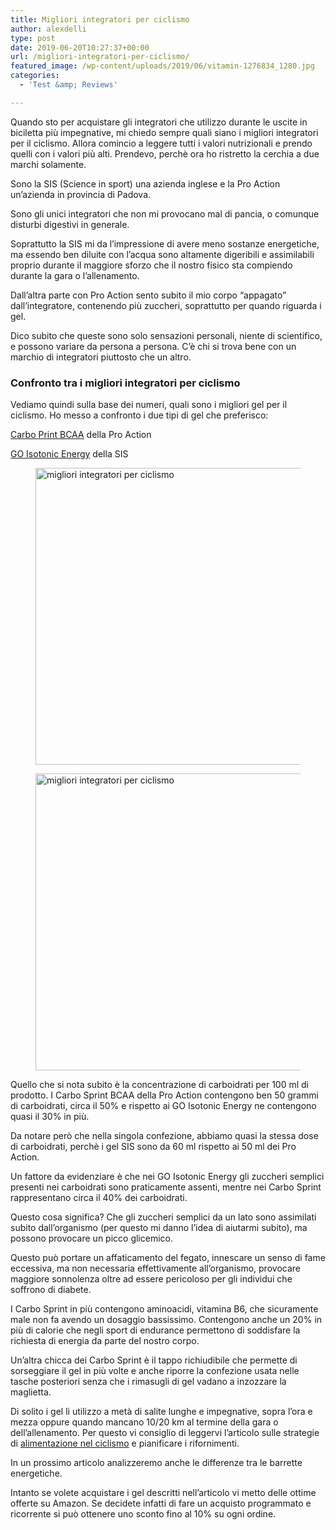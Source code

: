 ```yaml
---
title: Migliori integratori per ciclismo
author: alexdelli
type: post
date: 2019-06-20T10:27:37+00:00
url: /migliori-integratori-per-ciclismo/
featured_image: /wp-content/uploads/2019/06/vitamin-1276834_1280.jpg
categories:
  - 'Test &amp; Reviews'

---
```

<!--CusAdsVi1-->

Quando sto per acquistare gli integratori che utilizzo durante le uscite in biciletta più impegnative, mi chiedo sempre quali siano i migliori integratori per il ciclismo. Allora comincio a leggere tutti i valori nutrizionali e prendo quelli con i valori più alti. Prendevo, perchè ora ho ristretto la cerchia a due marchi solamente.

Sono la SIS (Science in sport) una azienda inglese e la Pro Action un&#8217;azienda in provincia di Padova.

Sono gli unici integratori che non mi provocano mal di pancia, o comunque disturbi digestivi in generale.

Soprattutto la SIS mi da l&#8217;impressione di avere meno sostanze energetiche, ma essendo ben diluite con l&#8217;acqua sono altamente digeribili e assimilabili proprio durante il maggiore sforzo che il nostro fisico sta compiendo durante la gara o l&#8217;allenamento.

Dall&#8217;altra parte con Pro Action sento subito il mio corpo &#8220;appagato&#8221; dall&#8217;integratore, contenendo più zuccheri, soprattutto per quando riguarda i gel.

Dico subito che queste sono solo sensazioni personali, niente di scientifico, e possono variare da persona a persona. C&#8217;è chi si trova bene con un marchio di integratori piuttosto che un altro.

### Confronto tra i migliori integratori per ciclismo

Vediamo quindi sulla base dei numeri, quali sono i migliori gel per il ciclismo. Ho messo a confronto i due tipi di gel che preferisco:

<a href="https://amzn.to/2WQSdea" target="_blank" rel="noreferrer noopener" aria-label="Carbo Print BCAA (opens in a new tab)">Carbo Print BCAA</a> della Pro Action

<a href="https://amzn.to/2WURybF" target="_blank" rel="noreferrer noopener" aria-label="GO Isotonic Energy (opens in a new tab)">GO Isotonic Energy</a> della SIS

<div class="wp-block-image">
  <figure class="aligncenter"><img loading="lazy" width="553" height="475" src="https://i0.wp.com/alexdelli.it/wp-content/uploads/2019/06/image.png?resize=553%2C475&#038;ssl=1" alt="migliori integratori per ciclismo" class="wp-image-1493" data-recalc-dims="1" /></figure>
</div>

<div class="wp-block-image">
  <figure class="aligncenter"><img loading="lazy" width="553" height="475" src="https://i1.wp.com/alexdelli.it/wp-content/uploads/2019/06/image-1.png?resize=553%2C475&#038;ssl=1" alt="migliori integratori per ciclismo" class="wp-image-1494" data-recalc-dims="1" /></figure>
</div>

Quello che si nota subito è la concentrazione di carboidrati per 100 ml di prodotto. I Carbo Sprint BCAA della Pro Action contengono ben 50 grammi di carboidrati, circa il 50% e rispetto ai GO Isotonic Energy ne contengono quasi il 30% in più.

Da notare però che nella singola confezione, abbiamo quasi la stessa dose di carboidrati, perchè i gel SIS sono da 60 ml rispetto ai 50 ml dei Pro Action. 

Un fattore da evidenziare è che nei GO Isotonic Energy gli zuccheri semplici presenti nei carboidrati sono praticamente assenti, mentre nei Carbo Sprint rappresentano circa il 40% dei carboidrati.

Questo cosa significa? Che gli zuccheri semplici da un lato sono assimilati subito dall&#8217;organismo (per questo mi danno l&#8217;idea di aiutarmi subito), ma possono provocare un picco glicemico.

<!--CusAdsVi2-->

Questo può portare un affaticamento del fegato, innescare un senso di fame eccessiva, ma non necessaria effettivamente all&#8217;organismo, provocare maggiore sonnolenza oltre ad essere pericoloso per gli individui che soffrono di diabete.

I Carbo Sprint in più contengono aminoacidi, vitamina B6, che sicuramente male non fa avendo un dosaggio bassissimo. Contengono anche un 20% in più di calorie che negli sport di endurance permettono di soddisfare la richiesta di energia da parte del nostro corpo. 

Un&#8217;altra chicca dei Carbo Sprint è il tappo richiudibile che permette di sorseggiare il gel in più volte e anche riporre la confezione usata nelle tasche posteriori senza che i rimasugli di gel vadano a inzozzare la maglietta.

Di solito i gel li utilizzo a metà di salite lunghe e impegnative, sopra l&#8217;ora e mezza oppure quando mancano 10/20 km al termine della gara o dell&#8217;allenamento. Per questo vi consiglio di leggervi l&#8217;articolo sulle strategie di <a rel="noreferrer noopener" aria-label="alimentazione nel ciclismo (opens in a new tab)" href="https://alexdelli.it/alimentazione-ciclismo-per-gare-o-allenamenti/" target="_blank">alimentazione nel ciclismo</a> e pianificare i rifornimenti.

In un prossimo articolo analizzeremo anche le differenze tra le barrette energetiche.

Intanto se volete acquistare i gel descritti nell&#8217;articolo vi metto delle ottime offerte su Amazon. Se decidete infatti di fare un acquisto programmato e ricorrente si può ottenere uno sconto fino al 10% su ogni ordine.

<div style="font-size: 0px; height: 0px; line-height: 0px; margin: 0; padding: 0; clear: both;">
</div>